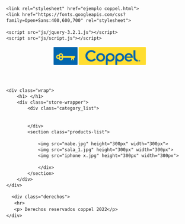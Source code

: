 <!DOCTYPE html>
<!--codigo hecho por jose luis chay 2022 -->
<html lang="en">
<head>
	 <title> ejemlplocoppel</title>
	<meta charset="UTF-8">
	<meta name="viewport" content="width=device-width, user-scalable=no, initial-scale=1.0, maximum-scale=1.0, minimum-scale=1.0">



    <link rel="stylesheet" href="ejemplo coppel.html">
	<link href="https://fonts.googleapis.com/css?family=Open+Sans:400,600,700" rel="stylesheet">

	<script src="js/jquery-3.2.1.js"></script>
	<script src="js/script.js"></script>
</head>
<body>


   <header>
     <div class="logo">
      <a href="index.html"><img src="coppel_3.png"><a/>
   </div>

 <div class="menu">

  </div> 

  </header>

	
	<div class="wrap">
		<h1> </h1>
		<div class="store-wrapper">
			<div class="category_list">

				
			</div>
			<section class="products-list">

				<img src="mabe.jpg" height="300px" width="300px">
				<img src="sala_1.jpg" height="300px" width="300px">
				<img src="iphone x.jpg" height="300px" width="300px">
        
				</div>
			</section>
		</div>
	</div>


<div class="cuerpo"

      <div class="derechos">
       <hr>
       <p> Derechos reservados coppel 2022</p>
    </div>


</body>
</html>
